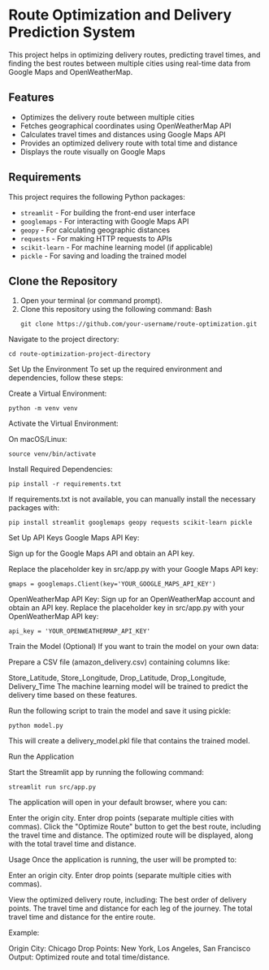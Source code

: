 # Route Optimization and Delivery Prediction System

This project helps in optimizing delivery routes, predicting travel times, and finding the best routes between multiple cities using real-time data from Google Maps and OpenWeatherMap.

## Features

- Optimizes the delivery route between multiple cities
- Fetches geographical coordinates using OpenWeatherMap API
- Calculates travel times and distances using Google Maps API
- Provides an optimized delivery route with total time and distance
- Displays the route visually on Google Maps

## Requirements

This project requires the following Python packages:

- `streamlit` - For building the front-end user interface
- `googlemaps` - For interacting with Google Maps API
- `geopy` - For calculating geographic distances
- `requests` - For making HTTP requests to APIs
- `scikit-learn` - For machine learning model (if applicable)
- `pickle` - For saving and loading the trained model

## Clone the Repository

1. Open your terminal (or command prompt).
2. Clone this repository using the following command:
    Bash
   ```
   git clone https://github.com/your-username/route-optimization.git
   ```
Navigate to the project directory:

```
cd route-optimization-project-directory
```

Set Up the Environment
To set up the required environment and dependencies, follow these steps:

Create a Virtual Environment:
```
python -m venv venv
```

Activate the Virtual Environment:

On macOS/Linux:
```
source venv/bin/activate
```

Install Required Dependencies:
```
pip install -r requirements.txt
```

If requirements.txt is not available, you can manually install the necessary packages with:
```
pip install streamlit googlemaps geopy requests scikit-learn pickle
```

Set Up API Keys
Google Maps API Key:

Sign up for the Google Maps API and obtain an API key.

Replace the placeholder key in src/app.py with your Google Maps API key:

```
gmaps = googlemaps.Client(key='YOUR_GOOGLE_MAPS_API_KEY')
```

OpenWeatherMap API Key:
Sign up for an OpenWeatherMap account and obtain an API key.
Replace the placeholder key in src/app.py with your OpenWeatherMap API key:
```
api_key = 'YOUR_OPENWEATHERMAP_API_KEY'
```

Train the Model (Optional)
If you want to train the model on your own data:

Prepare a CSV file (amazon_delivery.csv) containing columns like:

Store_Latitude, Store_Longitude, Drop_Latitude, Drop_Longitude, Delivery_Time
The machine learning model will be trained to predict the delivery time based on these features.

Run the following script to train the model and save it using pickle:
```
python model.py
```

This will create a delivery_model.pkl file that contains the trained model.

Run the Application

Start the Streamlit app by running the following command:
```
streamlit run src/app.py
```

The application will open in your default browser, where you can:

Enter the origin city.
Enter drop points (separate multiple cities with commas).
Click the "Optimize Route" button to get the best route, including the travel time and distance.
The optimized route will be displayed, along with the total travel time and distance.

Usage
Once the application is running, the user will be prompted to:

Enter an origin city.
Enter drop points (separate multiple cities with commas).

View the optimized delivery route, including:
The best order of delivery points.
The travel time and distance for each leg of the journey.
The total travel time and distance for the entire route.

Example:

Origin City: Chicago
Drop Points: New York, Los Angeles, San Francisco
Output: Optimized route and total time/distance.
